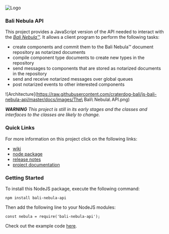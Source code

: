 ![Logo](https://raw.githubusercontent.com/craterdog-bali/bali-project-documentation/master/images/CraterDogLogo.png)

### Bali Nebula API
This project provides a JavaScript version of the API needed to interact with the [_Bali Nebula™_](https://github.com/craterdog-bali/bali-project-documentation/wiki). It allows a client program to perform the following tasks:
 * create components and commit them to the Bali Nebula™ document repository as notarized documents
 * compile component type documents to create new types in the repository
 * send messages to components that are stored as notarized documents in the repository
 * send and receive notarized messages over global queues
 * post notarized events to other interested components

![Architecture](https://raw.githubusercontent.com/craterdog-bali/js-bali-nebula-api/master/docs/images/The\ Bali\ Nebula\ API.png)

_**WARNING**_
_This project is still in its early stages and the classes and interfaces to the classes are likely to change._

### Quick Links
For more information on this project click on the following links:
 * [wiki](https://github.com/craterdog-bali/js-bali-nebula-api/wiki)
 * [node package](https://www.npmjs.com/package/bali-nebula-api)
 * [release notes](https://github.com/craterdog-bali/js-bali-nebula-api/wiki/release-notes)
 * [project documentation](https://github.com/craterdog-bali/bali-project-documentation/wiki)

### Getting Started
To install this NodeJS package, execute the following command:
```
npm install bali-nebula-api
```
Then add the following line to your NodeJS modules:
```
const nebula = require('bali-nebula-api');
```

Check out the example code [here](https://github.com/craterdog-bali/js-bali-nebula-api/wiki/code-examples).

